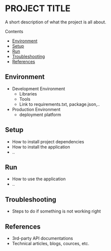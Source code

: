 # PROJECT TITLE

A short description of what the project is all about.

Contents

* [Environment](#environment)
* [Setup](#setup)
* [Run](#run)
* [Troubleshooting](#troubleshooting)
* [References](#references)

## Environment

* Development Environment
    * Libraries
    * Tools
    * Link to requirements.txt, package.json,..
* Production Environment
    * deployment platform

## Setup

* How to install project dependencies
* How to install the application
* ..

## Run

* How to use the application
* ..

## Troubleshooting

* Steps to do if something is not working right

## References

* 3rd-party API documentations
* Technical articles, blogs, cources, etc.
